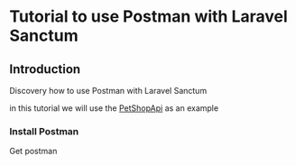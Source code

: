 # Tutorial to use Postman with Laravel Sanctum

## Introduction

Discovery how to use Postman with Laravel Sanctum

in this tutorial we will use the [PetShopApi](Default-topic.md) as an example

### Install Postman
Get postman 